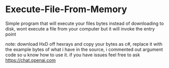 # Execute-File-From-Memory
Simple program that will execute your files bytes instead of downloading to disk, wont execute a file from your computer but it will invoke the entry point


note: download HxD off hexrays and copy your bytes as c#, replace it with the example bytes of what i have in the source, i commented out argument code so u know how to use it. if you have issues feel free to ask https://chat.openai.com
